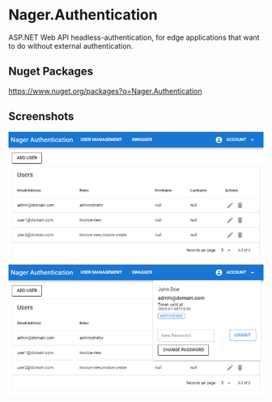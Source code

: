 # Nager.Authentication
ASP.NET Web API headless-authentication, for edge applications that want to do without external authentication.

## Nuget Packages
https://www.nuget.org/packages?q=Nager.Authentication

## Screenshots
![Demo 1](/doc/AuthenticationDemo1.png)
![Demo 2](/doc/AuthenticationDemo2.png)

